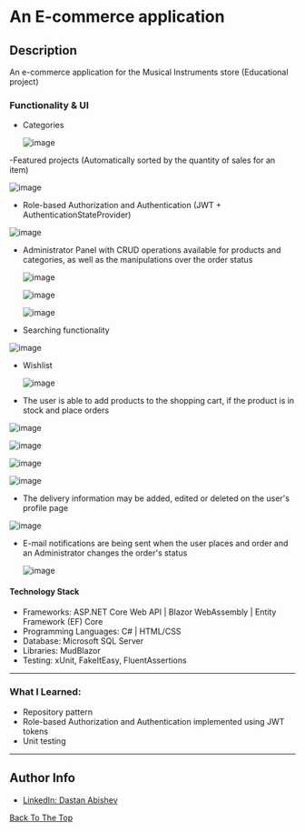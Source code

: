 # An E-commerce application

## Description
An e-commerce application for the Musical Instruments store (Educational project)

### Functionality & UI


- Categories
   
  ![image](https://github.com/AbishevDastan/MusicStore/assets/92532796/48da3e9e-602d-4040-b8f7-24313b93dca0)
  
  
-Featured projects (Automatically sorted by the quantity of sales for an item)

  ![image](https://github.com/AbishevDastan/MusicStore/assets/92532796/0536328b-36e2-46ca-b6ba-c6e3d2afebf3)
  
- Role-based Authorization and Authentication (JWT + AuthenticationStateProvider)

![image](https://github.com/AbishevDastan/MusicStore/assets/92532796/75d288b4-2360-4307-9bae-085ac90f018a)

  
- Administrator Panel with CRUD operations available for products and categories, as well as the manipulations over the order status

  ![image](https://github.com/AbishevDastan/MusicStore/assets/92532796/dc9b8c19-dd1b-49da-9e3b-a46f690f2bbc)

  ![image](https://github.com/AbishevDastan/MusicStore/assets/92532796/2a0bfbe7-5f21-4f7c-bf69-88dcadf7e012)

  ![image](https://github.com/AbishevDastan/MusicStore/assets/92532796/5111342a-7847-4a8e-9478-0e5766febe40)




- Searching functionality

![image](https://github.com/AbishevDastan/MusicStore/assets/92532796/3c64a266-d1f0-46c4-9e4c-594e6ccc2f0d)



- Wishlist

  ![image](https://github.com/AbishevDastan/MusicStore/assets/92532796/87462134-ba8f-4fc7-b39a-6b089cb99331)

  

- The user is able to add products to the shopping cart, if the product is in stock and place orders

![image](https://github.com/AbishevDastan/MusicStore/assets/92532796/a046997e-b5e2-4a8e-bd49-4a85d528b2bc)

![image](https://github.com/AbishevDastan/MusicStore/assets/92532796/8fde9a5f-d5b9-4414-a520-db24af2cf9bb)

![image](https://github.com/AbishevDastan/MusicStore/assets/92532796/9e96ad9b-9913-4c83-b8ce-5a328a8c39e9)

![image](https://github.com/AbishevDastan/MusicStore/assets/92532796/897c606f-4653-4e35-b5b9-3755641b2f05)



- The delivery information may be added, edited or deleted on the user's profile page
  
![image](https://github.com/AbishevDastan/MusicStore/assets/92532796/92771ce7-ec6e-41c2-8a25-5635a87ea883)



- E-mail notifications are being sent when the user places and order and an Administrator changes the order's status

  ![image](https://github.com/AbishevDastan/MusicStore/assets/92532796/e44d31fb-f306-4b45-a227-d8fa78f46734)



#### Technology Stack

- Frameworks: ASP.NET Core Web API | Blazor WebAssembly | Entity Framework (EF) Core
- Programming Languages: C# | HTML/CSS
- Database: Microsoft SQL Server
- Libraries: MudBlazor
- Testing: xUnit, FakeItEasy, FluentAssertions

---
### What I Learned:
- Repository pattern
- Role-based Authorization and Authentication implemented using JWT tokens
- Unit testing
---

## Author Info

- [LinkedIn: Dastan Abishev](https://www.linkedin.com/in/dastan-abishev)

[Back To The Top](#an-e-commerce-application)
